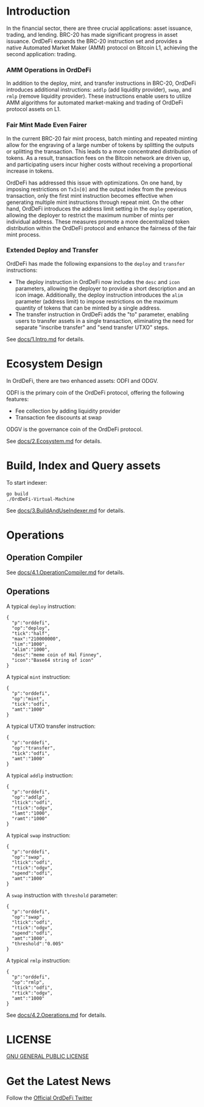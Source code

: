 # Introduction

In the financial sector, there are three crucial applications: asset issuance, trading, and lending. BRC-20 has made significant progress in asset issuance. OrdDeFi expands the BRC-20 instruction set and provides a native Automated Market Maker (AMM) protocol on Bitcoin L1, achieving the second application: trading.

### AMM Operations in OrdDeFi

In addition to the deploy, mint, and transfer instructions in BRC-20, OrdDeFi introduces additional instructions: `addlp` (add liquidity provider), `swap`, and `rmlp` (remove liquidity provider). These instructions enable users to utilize AMM algorithms for automated market-making and trading of OrdDeFi protocol assets on L1.

### Fair Mint Made Even Fairer

In the current BRC-20 fair mint process, batch minting and repeated minting allow for the engraving of a large number of tokens by splitting the outputs or splitting the transaction. This leads to a more concentrated distribution of tokens. As a result, transaction fees on the Bitcoin network are driven up, and participating users incur higher costs without receiving a proportional increase in tokens.

OrdDeFi has addressed this issue with optimizations. On one hand, by imposing restrictions on `TxIn[0]` and the output index from the previous transaction, only the first mint instruction becomes effective when generating multiple mint instructions through repeat mint. On the other hand, OrdDeFi introduces the address limit setting in the `deploy` operation, allowing the deployer to restrict the maximum number of mints per individual address. These measures promote a more decentralized token distribution within the OrdDeFi protocol and enhance the fairness of the fair mint process.

### Extended Deploy and Transfer
OrdDeFi has made the following expansions to the `deploy` and `transfer` instructions:

* The deploy instruction in OrdDeFi now includes the `desc` and `icon` parameters, allowing the deployer to provide a short description and an icon image. Additionally, the deploy instruction introduces the `alim` parameter (address limit) to impose restrictions on the maximum quantity of tokens that can be minted by a single address.
* The transfer instruction in OrdDeFi adds the "to" parameter, enabling users to transfer assets in a single transaction, eliminating the need for separate "inscribe transfer" and "send transfer UTXO" steps. 

See [docs/1.Intro.md](https://github.com/OrdDefi/OrdDefi-Virtual-Machine/blob/main/docs/1.Intro.md) for details.

# Ecosystem Design

In OrdDeFi, there are two enhanced assets: ODFI and ODGV.  

ODFI is the primary coin of the OrdDeFi protocol, offering the following features:

* Fee collection by adding liquidity provider
* Transaction fee discounts at swap

ODGV is the governance coin of the OrdDeFi protocol.

See [docs/2.Ecosystem.md](https://github.com/OrdDefi/OrdDefi-Virtual-Machine/blob/main/docs/2.Ecosystem.md) for details.

# Build, Index and Query assets

To start indexer:  

```
go build
./OrdDeFi-Virtual-Machine
```

See [docs/3.BuildAndUseIndexer.md](https://github.com/OrdDefi/OrdDefi-Virtual-Machine/blob/main/docs/3.BuildAndUseIndexer.md) for details.

# Operations

## Operation Compiler

See [docs/4.1.OperationCompiler.md](https://github.com/OrdDefi/OrdDefi-Virtual-Machine/blob/main/docs/4.1.OperationCompiler.md) for details.

## Operations

A typical `deploy` instruction:

```
{
  "p":"orddefi",
  "op":"deploy",
  "tick":"half",
  "max":"210000000",
  "lim":"1000",
  "alim":"1000",
  "desc":"meme coin of Hal Finney",
  "icon":"Base64 string of icon"
}
```

A typical `mint` instruction:

```
{
  "p":"orddefi",
  "op":"mint",
  "tick":"odfi",
  "amt":"1000"
}
```

A typical UTXO transfer instruction:

```
{
  "p":"orddefi",
  "op":"transfer",
  "tick":"odfi",
  "amt":"1000"
}
```

A typical `addlp` instruction:

```
{
  "p":"orddefi",
  "op":"addlp",
  "ltick":"odfi",
  "rtick":"odgv",
  "lamt":"1000",
  "ramt":"1000"
}
```

A typical `swap` instruction:

```
{
  "p":"orddefi",
  "op":"swap",
  "ltick":"odfi",
  "rtick":"odgv",
  "spend":"odfi",
  "amt":"1000"
}
```

A `swap` instruction with `threshold` parameter:

```
{
  "p":"orddefi",
  "op":"swap",
  "ltick":"odfi",
  "rtick":"odgv",
  "spend":"odfi",
  "amt":"1000",
  "threshold":"0.005"
}
```

A typical `rmlp` instruction:

```
{
  "p":"orddefi",
  "op":"rmlp",
  "ltick":"odfi",
  "rtick":"odgv",
  "amt":"1000"
}
```

See [docs/4.2.Operations.md](https://github.com/OrdDefi/OrdDefi-Virtual-Machine/blob/main/docs/4.2.Operations.md) for details.

# LICENSE

[GNU GENERAL PUBLIC LICENSE](https://github.com/OrdDefi/OrdDefi-Virtual-Machine/blob/main/LICENSE)

# Get the Latest News

Follow the [Official OrdDeFi Twitter](https://twitter.com/OrdDeFi)